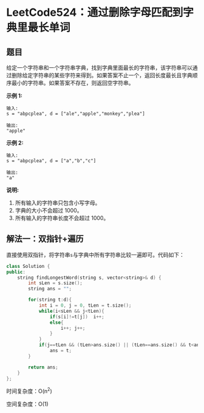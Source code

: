 # LeetCode524：通过删除字母匹配到字典里最长单词

## 题目

给定一个字符串和一个字符串字典，找到字典里面最长的字符串，该字符串可以通过删除给定字符串的某些字符来得到。如果答案不止一个，返回长度最长且字典顺序最小的字符串。如果答案不存在，则返回空字符串。

**示例 1:**

```
输入:
s = "abpcplea", d = ["ale","apple","monkey","plea"]

输出: 
"apple"
```

**示例 2:**

```
输入:
s = "abpcplea", d = ["a","b","c"]

输出: 
"a"
```

**说明:**

1. 所有输入的字符串只包含小写字母。
2. 字典的大小不会超过 1000。
3. 所有输入的字符串长度不会超过 1000。

## 解法一：双指针+遍历

直接使用双指针，将字符串`s`与字典中所有字符串比较一遍即可。代码如下：

```c++
class Solution {
public:
    string findLongestWord(string s, vector<string>& d) {
        int sLen = s.size();
        string ans = "";

        for(string t:d){
            int i = 0, j = 0, tLen = t.size();
            while(i<sLen && j<tLen){
                if(s[i]!=t[j])  i++;
                else{
                    i++; j++;
                }
            }
            if(j==tLen && (tLen>ans.size() || (tLen==ans.size() && t<ans)))
                ans = t;
        }

        return ans;
    }
};
```

时间复杂度：O(n<sup>2</sup>)

空间复杂度：O(1)